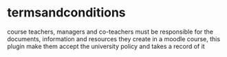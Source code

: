 # termsandconditions
course teachers, managers and co-teachers must be responsible for the documents, information and resources they create in a moodle course, this plugin make them accept the university policy and takes a record of it

